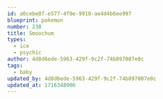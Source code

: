 ```yaml
---
id: a0cebe8f-e577-4f0e-9910-ae4d4b6ee997
blueprint: pokemon
number: 238
title: Smoochum
types:
  - ice
  - psychic
author: 4d8d6ede-5963-429f-9c2f-74b897007e0c
tags:
  - baby
updated_by: 4d8d6ede-5963-429f-9c2f-74b897007e0c
updated_at: 1716348906
---
```

